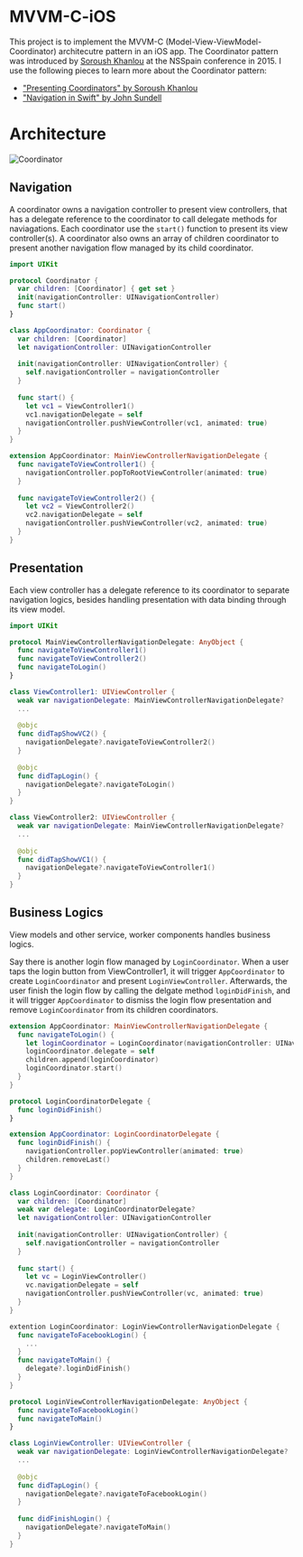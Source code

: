 # MVVM-C-iOS
This project is to implement the MVVM-C (Model-View-ViewModel-Coordinator) architecutre pattern in an iOS app.
The Coordinator pattern was introduced by [Soroush Khanlou](http://khanlou.com/) at the NSSpain conference in 2015. I use the following pieces to learn more about the Coordinator pattern:
- ["Presenting Coordinators" by Soroush Khanlou](https://vimeo.com/144116310)
- ["Navigation in Swift" by John Sundell](https://www.swiftbysundell.com/articles/navigation-in-swift/)

# Architecture
![Coordinator](https://user-images.githubusercontent.com/1248888/223585328-338bfdf5-b464-4a84-9a44-683d1daee40b.png)

## Navigation
A coordinator owns a navigation controller to present view controllers, that has a delegate reference to the coordinator to call delegate methods for naviagations. Each coordinator use the `start()` function to present its view controller(s). A coordinator also owns an array of children coordinator to present another navigation flow managed by its child coordinator.
```Swift
import UIKit

protocol Coordinator {
  var children: [Coordinator] { get set }
  init(navigationController: UINavigationController)
  func start()
}

class AppCoordinator: Coordinator {
  var children: [Coordinator]
  let navigationController: UINavigationController
  
  init(navigationController: UINavigationController) {
    self.navigationController = navigationController
  }
  
  func start() {
    let vc1 = ViewController1()
    vc1.navigationDelegate = self
    navigationController.pushViewController(vc1, animated: true)
  }
}

extension AppCoordinator: MainViewControllerNavigationDelegate {
  func navigateToViewController1() {
    navigationController.popToRootViewController(animated: true)
  }
  
  func navigateToViewController2() {
    let vc2 = ViewController2()
    vc2.navigationDelegate = self
    navigationController.pushViewController(vc2, animated: true)
  }
}
```

## Presentation
Each view controller has a delegate reference to its coordinator to separate navigation logics, besides handling presentation with data binding through its view model.
```Swift
import UIKit

protocol MainViewControllerNavigationDelegate: AnyObject {
  func navigateToViewController1()
  func navigateToViewController2()
  func navigateToLogin()
}

class ViewController1: UIViewController {
  weak var navigationDelegate: MainViewControllerNavigationDelegate?
  ...
  
  @objc
  func didTapShowVC2() {
    navigationDelegate?.navigateToViewController2()
  }
  
  @objc
  func didTapLogin() {
    navigationDelegate?.navigateToLogin()
  }
}

class ViewController2: UIViewController {
  weak var navigationDelegate: MainViewControllerNavigationDelegate?
  ...
  
  @objc
  func didTapShowVC1() {
    navigationDelegate?.navigateToViewController1()
  }
}
```
## Business Logics
View models and other service, worker components handles business logics.


Say there is another login flow managed by `LoginCoordinator`. When a user taps the login button from ViewController1, it will trigger `AppCoordinator` to create `LoginCoordinator` and present `LoginViewController`. Afterwards, the user finish the login flow by calling the delgate method `loginDidFinish`, and it will trigger `AppCoordinator` to dismiss the login flow presentation and remove `LoginCoordinator` from its children coordinators.

```Swift
extension AppCoordinator: MainViewControllerNavigationDelegate {
  func navigateToLogin() {
    let loginCoordinator = LoginCoordinator(navigationController: UINavigationController())
    loginCoordinator.delegate = self
    children.append(loginCoordinator)
    loginCoordinator.start()
  }
}

protocol LoginCoordinatorDelegate {
  func loginDidFinish()
}

extension AppCoordinator: LoginCoordinatorDelegate {
  func loginDidFinish() {
    navigationController.popViewController(animated: true)
    children.removeLast()
  }
}

class LoginCoordinator: Coordinator {
  var children: [Coordinator]
  weak var delegate: LoginCoordinatorDelegate?
  let navigationController: UINavigationController
  
  init(navigationController: UINavigationController) {
    self.navigationController = navigationController
  }
  
  func start() {
    let vc = LoginViewController()
    vc.navigationDelegate = self
    navigationController.pushViewController(vc, animated: true)
  }
}

extention LoginCoordinator: LoginViewControllerNavigationDelegate {
  func navigateToFacebookLogin() {
    ...
  }
  func navigateToMain() {
    delegate?.loginDidFinish()
  }
}

protocol LoginViewControllerNavigationDelegate: AnyObject {
  func navigateToFacebookLogin()
  func navigateToMain()
}

class LoginViewController: UIViewController {
  weak var navigationDelegate: LoginViewControllerNavigationDelegate?
  ...
  
  @objc
  func didTapLogin() {
    navigationDelegate?.navigateToFacebookLogin()
  }
  
  func didFinishLogin() {
    navigationDelegate?.navigateToMain()
  }
}
```
